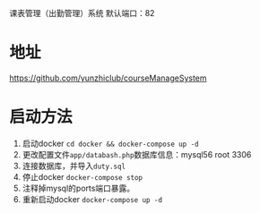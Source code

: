 课表管理（出勤管理）系统
默认端口：82

# 地址
https://github.com/yunzhiclub/courseManageSystem

# 启动方法
1. 启动docker `cd docker && docker-compose up -d`
2. 更改配置文件`app/databash.php`数据库信息：mysql56 root 3306
3. 连接数据库，并导入`duty.sql`
4. 停止docker `docker-compose stop`
5. 注释掉mysql的ports端口暴露。
6. 重新启动docker `docker-compose up -d`